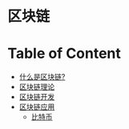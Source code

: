 # 区块链

Table of Content
=================

   * [<a href="WhatIs.md">什么是区块链?</a>](#什么是区块链)
   * [区块链理论](#区块链理论)
   * [区块链开发](#区块链开发)
   * [区块链应用](#区块链应用)
      * [比特币](#比特币)
